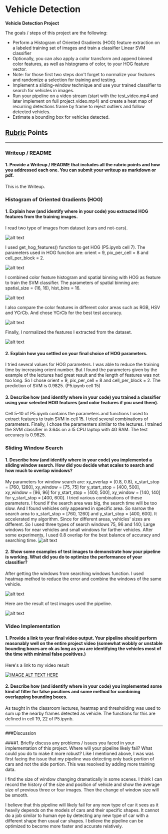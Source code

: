 # Vehicle Detection

**Vehicle Detection Project**

The goals / steps of this project are the following:

* Perform a Histogram of Oriented Gradients (HOG) feature extraction on a labeled training set of images and train a classifier Linear SVM classifier
* Optionally, you can also apply a color transform and append binned color features, as well as histograms of color, to your HOG feature vector.
* Note: for those first two steps don't forget to normalize your features and randomize a selection for training and testing.
* Implement a sliding-window technique and use your trained classifier to search for vehicles in images.
* Run your pipeline on a video stream (start with the test_video.mp4 and later implement on full project_video.mp4) and create a heat map of recurring detections frame by frame to reject outliers and follow detected vehicles.
* Estimate a bounding box for vehicles detected.

## [Rubric](https://review.udacity.com/#!/rubrics/513/view) Points

---
### Writeup / README

#### 1. Provide a Writeup / README that includes all the rubric points and how you addressed each one.  You can submit your writeup as markdown or pdf.
This is the Writeup.

### Histogram of Oriented Gradients (HOG)

#### 1. Explain how (and identify where in your code) you extracted HOG features from the training images.
I read two type of images from dataset (cars and not-cars).

![alt text](https://github.com/hyo009/CarND-Vehicle-Detection-P5/blob/master/output_images/car_not_car.png)

I used get_hog_features() function to get HOG (P5.ipynb cell 7). The parameters used in HOG function are: orient = 9, pix_per_cell = 8 and cell_per_block = 2.

![alt text](https://github.com/hyo009/CarND-Vehicle-Detection-P5/blob/master/output_images/HOG.png)

I combined color feature histogram and spatial binning with HOG as feature to train the SVM classifier.
The parameters of spatial binning are: spatial_size = (16, 16), hist_bins = 16.

![alt text](https://github.com/hyo009/CarND-Vehicle-Detection-P5/blob/master/output_images/spatial_binning.png)

I also compare the color features in different color areas such as RGB, HSV and YCrCb. And chose YCrCb for the best test accuracy.

![alt text](https://github.com/hyo009/CarND-Vehicle-Detection-P5/blob/master/output_images/color_features_histogram.png)

Finally, I normalized the features I extracted from the dataset.

![alt text](https://github.com/hyo009/CarND-Vehicle-Detection-P5/blob/master/output_images/normalized_features.png)

#### 2. Explain how you settled on your final choice of HOG parameters.
I tried several values for HOG parameters. I was able to reduce the training time by increasing orient number. But I found the parameters given by the example of the lectures had great result and the length of features was not too long. So I chose orient = 9, pix_per_cell = 8 and cell_per_block = 2. The prediction of SVM is 0.9825. (P5.ipynb cell 15)

#### 3. Describe how (and identify where in your code) you trained a classifier using your selected HOG features (and color features if you used them).
Cell 5-10 of P5.ipynb contains the parameters and functions I used to extract features to train SVM in cell 15. I tried several combinations of parameters. Finally, I chose the paramenters similar to the lectures. I trained the SVM classifier in 3.64s on a I5 CPU laptop with 4G RAM. The test accuracy is 0.9825.

### Sliding Window Search

#### 1. Describe how (and identify where in your code) you implemented a sliding window search.  How did you decide what scales to search and how much to overlap windows?
My parameters for window search are: xy_overlap = (0.8, 0.8), x_start_stop = [760, 1260],
 xy_window = [75, 75] for y_start_stop = [400, 500],
 xy_window = [96, 96] for y_start_stop = [400, 500],
 xy_window = [140, 140] for y_start_stop = [400, 600].
 I tried various combinations of these parameters. I found if the search area was big, the search time will be too slow. And I found vehicles only appeared in specific area. So narrow the search area to x_start_stop = [760, 1260] and y_start_stop = [400, 600]. It accelerated my algorithm. Since for different areas, vehicles' sizes are different. So I used three types of search windows 75, 96 and 140; Large windows for near vehicles and small windows for farther vehicles. After some experiments, I used 0.8 overlap for the best balance of accuracy and searching time.
 ![alt text](https://github.com/hyo009/CarND-Vehicle-Detection-P5/blob/master/output_images/draw_boxes.png)

#### 2. Show some examples of test images to demonstrate how your pipeline is working. What did you do to optimize the performance of your classifier?
After getting the windows from searching windows function. I used heatmap method to reduce the error and combine the windows of the same vehicle.

![alt text](https://github.com/hyo009/CarND-Vehicle-Detection-P5/blob/master/output_images/heatmap.png)

Here are the result of test images used the pipeline.

 ![alt text](https://github.com/hyo009/CarND-Vehicle-Detection-P5/blob/master/output_images/test_results.png)

### Video Implementation

#### 1. Provide a link to your final video output.  Your pipeline should perform reasonably well on the entire project video (somewhat wobbly or unstable bounding boxes are ok as long as you are identifying the vehicles most of the time with minimal false positives.)
Here's a link to my video result

[![IMAGE ALT TEXT HERE](https://img.youtube.com/vi/_dAoTQSWI08/0.jpg)](https://www.youtube.com/watch?v=_dAoTQSWI08)


#### 2. Describe how (and identify where in your code) you implemented some kind of filter for false positives and some method for combining overlapping bounding boxes.
As taught in the classroom lectures, heatmap and thresholding was used to sum up the nearby frames detected as vehicle. The functions for this are defined in cell 19, 22 of P5.ipynb.

---

###Discussion

####1. Briefly discuss any problems / issues you faced in your implementation of this project.  Where will your pipeline likely fail?  What could you do to make it more robust?
Like I mentioned above, I was was first facing the issue that my pipeline was detecting only back portion of cars and not the side portion. This was resolved by adding more training data.

I find the size of window changing dramatically in some scenes. I think I can record the history of the size and position of vehicle and show the average size of previous three or four images. Then the change of window size will be smooth.

I believe that this pipeline will likely fail for any new type of car it sees as it heavily depends on the models of cars and their specific shapes. It cannot do a job similar to human eye by detecting any new type of car with a different shape then usual car shapes. I believe the pipeline can be optimized to become more faster and accurate relatively.
